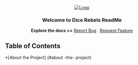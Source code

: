 <p align="center">
  <a href="https://github.com/Ritz2286/DICE-REBELS">
    <img src="https://user-images.githubusercontent.com/64362564/94577070-05afd680-026e-11eb-9e0d-c795bc6992f3.png" alt="Logo" >
  </a>
  
  <h3 align="center">Welcome to Dice Rebels ReadMe</h3>
  
  <p align="center">
  <strong>Explore the docs >></strong>
  <a href="https://github.com/Ritz2286/DICE-REBELS/issues">Report Bug</a>
  .
  <a href="https://github.com/Ritz2286/DICE-REBELS/issues">Request Feature</a>
  </p>
 </p>
 
 
 ## Table of Contents
 
 *[About the Project] (#about -the- project)

